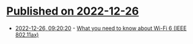 # [Published on 2022-12-26](index.md)

* [2022-12-26, 09:20:20](https://news.ycombinator.com/item?id=34136065) - [What you need to know about Wi-Fi 6 (IEEE 802.11ax)](https://help.keenetic.com/hc/en-us/articles/360010536300-What-you-need-to-know-about-Wi-Fi-6-IEEE-802-11ax-)
